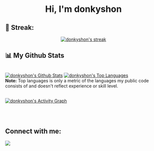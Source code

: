 </details>

<h1 align="center">Hi, I'm donkyshon</h1>


## 🚀 Streak:

<p align="center">
    <a href="https://github.com/donkyshon/">
        <img title="🔥 Get streak stats for your profile at git.io/streak-stats" alt="donkyshon's streak" src="https://github-readme-streak-stats.herokuapp.com/?user=donkyshon&theme=black-ice&hide_border=true&stroke=0000&background=060A0CD0"/>
    </a>
</p>

## 📊 My Github Stats

  <br/> 
    <a href="https://github.com/donkyshon/github-readme-stats"><img alt="donkyshon's Github Stats" src="https://github-readme-stats.vercel.app/api?username=donkyshon&show_icons=true&count_private=true&theme=react&hide_border=true&bg_color=0D1117" /></a>
  <a href="https://github.com/donkyshon/github-readme-stats"><img alt="donkyshon's Top Languages" src="https://github-readme-stats.vercel.app/api/top-langs/?username=donkyshon&langs_count=8&count_private=true&layout=compact&theme=react&hide_border=true&bg_color=0D1117" /></a>
  <br/>
  <b>Note:</b> Top languages is only a metric of the languages my public code consists of and doesn't reflect experience or skill level.


<br/>
<br/>

<a href="https://github.com/donkyshon/github-readme-activity-graph"><img alt="donkyshon's Activity Graph" src="https://activity-graph.herokuapp.com/graph?username=donkyshon&bg_color=0D1117&color=5BCDEC&line=5BCDEC&point=FFFFFF&hide_border=true" /></a>

<br/>
<br/>

## Connect with me:
<p align="left">

<a href = "https://t.me/donkyshon"><img src="https://img.icons8.com/color/48/000000/telegram-app--v5.png"/></a>

</p>

